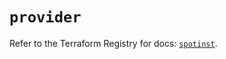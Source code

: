 # `provider`

Refer to the Terraform Registry for docs: [`spotinst`](https://registry.terraform.io/providers/spotinst/spotinst/1.172.3/docs).
